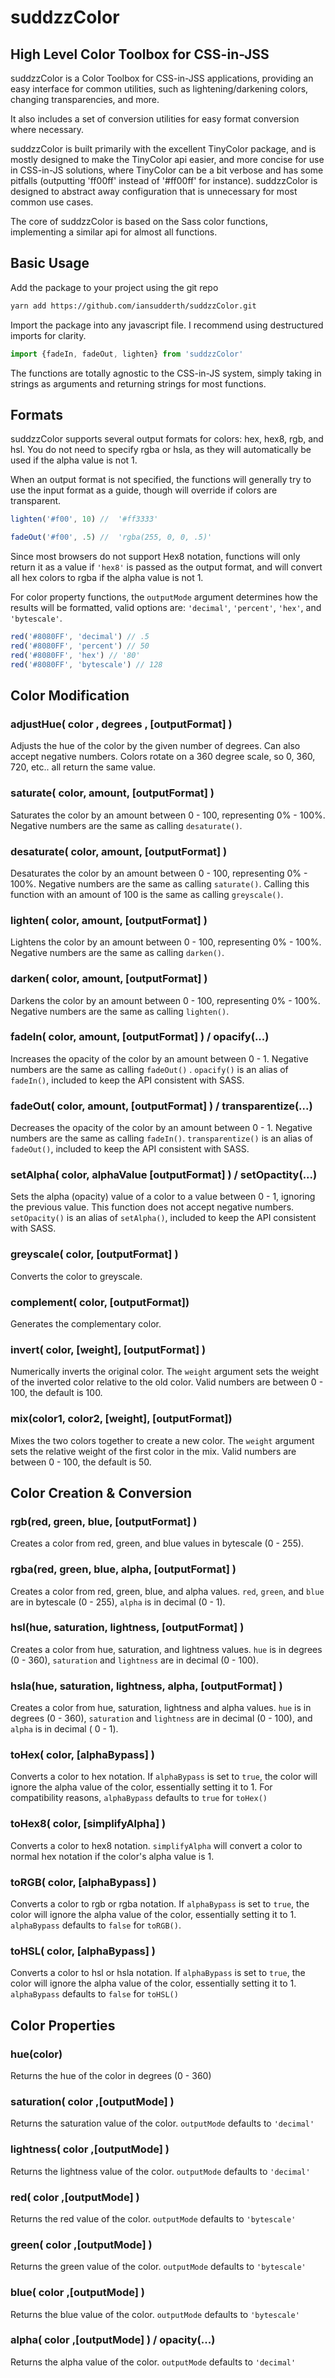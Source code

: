 # suddzzColor

## High Level Color Toolbox for CSS-in-JSS

suddzzColor is a Color Toolbox for CSS-in-JSS applications, providing an easy interface for common utilities, such as lightening/darkening colors, changing transparencies, and more.

It also includes a set of conversion utilities for easy format conversion where necessary.

suddzzColor is built primarily with the excellent TinyColor package, and is mostly designed to make the TinyColor api easier, and more concise for use in CSS-in-JS solutions, where TinyColor can be a bit verbose and has some pitfalls (outputting 'ff00ff' instead of '#ff00ff' for instance).  suddzzColor is designed to abstract away configuration that is unnecessary for most common use cases.

The core of suddzzColor is based on the Sass color functions, implementing a similar api for almost all functions.

## Basic Usage

Add the package to your project using the git repo

```bash
yarn add https://github.com/iansudderth/suddzzColor.git
```

Import the package into any javascript file.  I recommend using destructured imports for clarity.

```javascript
import {fadeIn, fadeOut, lighten} from 'suddzzColor'
```

The functions are totally agnostic to the CSS-in-JS system, simply taking in strings as arguments and returning strings for most functions.

## Formats

suddzzColor supports several output formats for colors: hex, hex8, rgb, and hsl.  You do not need to specify rgba or hsla, as they will automatically be used if the alpha value is not 1.

When an output format is not specified, the functions will generally try to use the input format as a guide, though will override if colors are transparent.

```javascript
lighten('#f00', 10) //  '#ff3333'

fadeOut('#f00', .5) //  'rgba(255, 0, 0, .5)'
```

Since most browsers do not support Hex8 notation, functions will only return it as a value if `'hex8'` is passed as the output format, and will convert all hex colors to rgba if the alpha value is not 1.

For color property functions, the `outputMode` argument determines how the results will be formatted, valid options are: `'decimal'`, `'percent'`, `'hex'`, and `'bytescale'`.

```javascript
red('#8080FF', 'decimal') // .5
red('#8080FF', 'percent') // 50
red('#8080FF', 'hex') // '80'
red('#8080FF', 'bytescale') // 128
```

## Color Modification

### adjustHue( color , degrees , [outputFormat] )
Adjusts the hue of the color by the given number of degrees.  Can also accept negative numbers. Colors rotate on a 360 degree scale, so 0, 360, 720, etc.. all return the same value.

### saturate( color, amount, [outputFormat] )
Saturates the color by an amount between 0 - 100, representing 0% - 100%.  Negative numbers are the same as calling `desaturate()`.

### desaturate( color, amount, [outputFormat] )
Desaturates the color by an amount between 0 - 100, representing 0% - 100%.  Negative numbers are the same as calling `saturate()`. Calling this function with an amount of 100 is the same as calling `greyscale()`.

### lighten( color, amount, [outputFormat] )
Lightens the color by an amount between 0 - 100, representing 0% - 100%.  Negative numbers are the same as calling `darken()`.

### darken( color, amount, [outputFormat] )
Darkens the color by an amount between 0 - 100, representing 0% - 100%.  Negative numbers are the same as calling `lighten()`.

### fadeIn( color, amount, [outputFormat] )  /  opacify(...)
Increases the opacity of the color by an amount between 0 - 1. Negative numbers are the same as calling `fadeOut()` . `opacify()` is an alias of `fadeIn()`, included to keep the API consistent with SASS.

### fadeOut( color, amount, [outputFormat] )  /  transparentize(...)
Decreases the opacity of the color by an amount between 0 - 1. Negative numbers are the same as calling `fadeIn()`.  `transparentize()` is an alias of `fadeOut()`, included to keep the API consistent with SASS.

### setAlpha( color, alphaValue [outputFormat] )  /  setOpactity(...)
Sets the alpha (opacity) value of a color to a value between 0 - 1, ignoring the previous value.  This function does not accept negative numbers. `setOpacity()` is an alias of `setAlpha()`, included to keep the API consistent with SASS.

### greyscale( color, [outputFormat] )
Converts the color to greyscale.

### complement( color, [outputFormat])
Generates the complementary color.

### invert( color, [weight], [outputFormat] )
Numerically inverts the original color. The `weight` argument sets the weight of the inverted color relative to the old color. Valid numbers are between 0 - 100, the default is 100.

### mix(color1, color2, [weight], [outputFormat])
Mixes the two colors together to create a new color. The `weight` argument sets the relative weight of the first color in the mix.  Valid numbers are between 0 - 100, the default is 50.


## Color Creation & Conversion


### rgb(red, green, blue, [outputFormat] )
Creates a color from red, green, and blue values in bytescale (0 - 255).

### rgba(red, green, blue, alpha, [outputFormat] )
Creates a color from red, green, blue, and alpha values. `red`, `green`, and `blue` are in bytescale (0 - 255), `alpha` is in decimal (0 - 1).

### hsl(hue, saturation, lightness, [outputFormat] )
Creates a color from hue, saturation, and lightness values.  `hue` is in degrees (0 - 360), `saturation` and `lightness` are in decimal (0 - 100).

### hsla(hue, saturation, lightness, alpha, [outputFormat] )
Creates a color from hue, saturation, lightness and alpha values.  `hue` is in degrees (0 - 360), `saturation` and `lightness` are in decimal (0 - 100), and `alpha` is in decimal ( 0 - 1).

### toHex( color, [alphaBypass] )
Converts a color to hex notation. If `alphaBypass` is set to `true`, the color will ignore the alpha value of the color, essentially setting it to 1. For compatibility reasons, `alphaBypass` defaults to `true` for `toHex()`

### toHex8( color, [simplifyAlpha] )
Converts a color to hex8 notation.  `simplifyAlpha` will convert a color to normal hex notation if the color's alpha value is 1.

### toRGB( color, [alphaBypass] )
Converts a color to rgb or rgba notation. If `alphaBypass` is set to `true`, the color will ignore the alpha value of the color, essentially setting it to 1. `alphaBypass` defaults to `false` for `toRGB()`.

### toHSL( color,  [alphaBypass] )
Converts a color to hsl or hsla notation. If `alphaBypass` is set to `true`, the color will ignore the alpha value of the color, essentially setting it to 1.  `alphaBypass` defaults to `false` for `toHSL()`

## Color Properties

### hue(color)
Returns the hue of the color in degrees (0 - 360)

### saturation( color ,[outputMode] )
Returns the saturation value of the color. `outputMode` defaults to `'decimal'`

### lightness( color ,[outputMode] )
Returns the lightness value of the color. `outputMode` defaults to `'decimal'`

### red( color ,[outputMode] )
Returns the red value of the color. `outputMode` defaults to `'bytescale'`

### green( color ,[outputMode] )
Returns the green value of the color. `outputMode` defaults to `'bytescale'`

### blue( color ,[outputMode] )
Returns the blue value of the color. `outputMode` defaults to `'bytescale'`

### alpha( color ,[outputMode] ) / opacity(...)
Returns the alpha value of the color. `outputMode` defaults to `'decimal'`